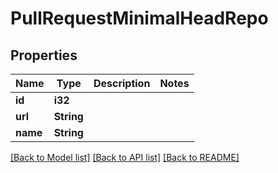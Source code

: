 # PullRequestMinimalHeadRepo

## Properties

Name | Type | Description | Notes
------------ | ------------- | ------------- | -------------
**id** | **i32** |  | 
**url** | **String** |  | 
**name** | **String** |  | 

[[Back to Model list]](../README.md#documentation-for-models) [[Back to API list]](../README.md#documentation-for-api-endpoints) [[Back to README]](../README.md)


